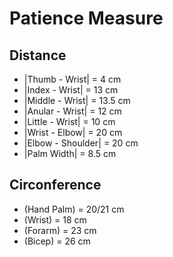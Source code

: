 # Patience Measure
## Distance
- |Thumb - Wrist| = 4 cm
- |Index - Wrist| = 13 cm
- |Middle - Wrist| = 13.5 cm
- |Anular - Wrist| = 12 cm
- |Little - Wrist| = 10 cm
- |Wrist - Elbow| = 20 cm
- |Elbow - Shoulder| = 20 cm
- |Palm Width| = 8.5 cm
## Circonference
- (Hand Palm) = 20/21 cm
- (Wrist) = 18 cm
- (Forarm) = 23 cm
- (Bicep) = 26 cm
